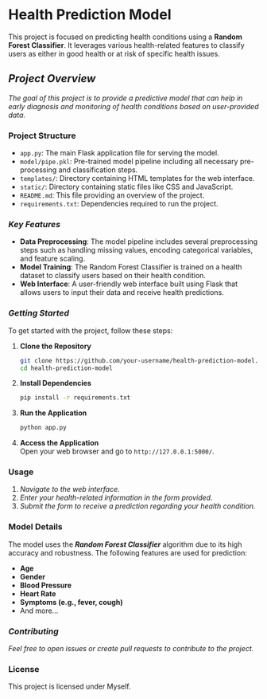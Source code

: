 # Health Prediction Model

This project is focused on predicting health conditions using a **Random Forest Classifier**. It leverages various health-related features to classify users as either in good health or at risk of specific health issues.

## *Project Overview*

*The goal of this project is to provide a predictive model that can help in early diagnosis and monitoring of health conditions based on user-provided data.*

### **Project Structure**

- `app.py`: The main Flask application file for serving the model.
- `model/pipe.pkl`: Pre-trained model pipeline including all necessary pre-processing and classification steps.
- `templates/`: Directory containing HTML templates for the web interface.
- `static/`: Directory containing static files like CSS and JavaScript.
- `README.md`: This file providing an overview of the project.
- `requirements.txt`: Dependencies required to run the project.

### *Key Features*

- **Data Preprocessing**: The model pipeline includes several preprocessing steps such as handling missing values, encoding categorical variables, and feature scaling.
- **Model Training**: The Random Forest Classifier is trained on a health dataset to classify users based on their health condition.
- **Web Interface**: A user-friendly web interface built using Flask that allows users to input their data and receive health predictions.

### ***Getting Started***

To get started with the project, follow these steps:

1. **Clone the Repository**  
   ```bash
   git clone https://github.com/your-username/health-prediction-model.git
   cd health-prediction-model
   ```

2. **Install Dependencies**  
   ```bash
   pip install -r requirements.txt
   ```

3. **Run the Application**  
   ```bash
   python app.py
   ```

4. **Access the Application**  
   Open your web browser and go to `http://127.0.0.1:5000/`.

### **Usage**

1. *Navigate to the web interface.*
2. *Enter your health-related information in the form provided.*
3. *Submit the form to receive a prediction regarding your health condition.*

### **Model Details**

The model uses the ***Random Forest Classifier*** algorithm due to its high accuracy and robustness. The following features are used for prediction:

- **Age**
- **Gender**
- **Blood Pressure**
- **Heart Rate**
- **Symptoms (e.g., fever, cough)**
- And more...

### ***Contributing***

*Feel free to open issues or create pull requests to contribute to the project.*

### **License**

This project is licensed under Myself.

